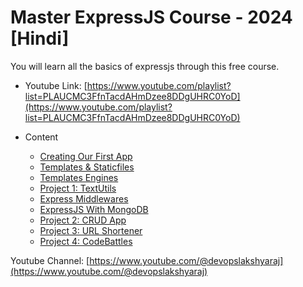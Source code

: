 # Master ExpressJS Course - 2024 [Hindi]

You will learn all the basics of expressjs through this free course.

- Youtube Link: [https://www.youtube.com/playlist?list=PLAUCMC3FfnTacdAHmDzee8DDgUHRC0YoD](https://www.youtube.com/playlist?list=PLAUCMC3FfnTacdAHmDzee8DDgUHRC0YoD)

- Content
  - [Creating Our First App](https://github.com/DevOpsLakshyaraj/expressjs-youtube-course/tree/master/firstapp)
  - [Templates & Staticfiles](https://github.com/DevOpsLakshyaraj/expressjs-youtube-course/tree/master/templates-and-staticfiles)
  - [Templates Engines](https://github.com/DevOpsLakshyaraj/expressjs-youtube-course/tree/master/template-engines)
  - [Project 1: TextUtils](https://github.com/DevOpsLakshyaraj/expressjs-youtube-course/tree/master/project-1-textutils)
  - [Express Middlewares](https://github.com/DevOpsLakshyaraj/expressjs-youtube-course/tree/master/express-middlewares)
  - [ExpressJS With MongoDB](https://github.com/DevOpsLakshyaraj/expressjs-youtube-course/tree/master/express-with-mongodb)
  - [Project 2: CRUD App](https://github.com/DevOpsLakshyaraj/expressjs-youtube-course/tree/master/project-2-crud)
  - [Project 3: URL Shortener](https://github.com/DevOpsLakshyaraj/expressjs-youtube-course/tree/master/project-3-iurls)
  - [Project 4: CodeBattles](https://github.com/DevOpsLakshyaraj/expressjs-youtube-course/tree/master/project-4-codebattles)

Youtube Channel: [https://www.youtube.com/@devopslakshyaraj](https://www.youtube.com/@devopslakshyaraj) 
